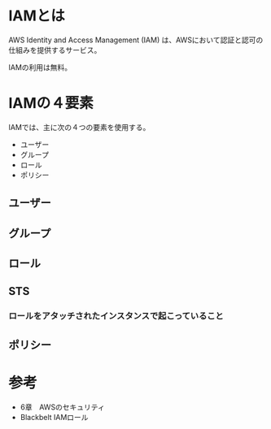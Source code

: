 # IAMとは

AWS Identity and Access Management (IAM) は、AWSにおいて認証と認可の仕組みを提供するサービス。

IAMの利用は無料。

# IAMの４要素

IAMでは、主に次の４つの要素を使用する。



- ユーザー
- グループ
- ロール
- ポリシー

## ユーザー



## グループ



## ロール



## STS
### ロールをアタッチされたインスタンスで起こっていること

## ポリシー





# 参考

- 6章　AWSのセキュリティ
- Blackbelt IAMロール